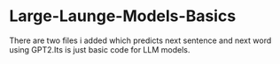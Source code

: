 # Large-Launge-Models-Basics

 There are two files i added which predicts next sentence and next word using GPT2.Its is just basic code for LLM models.
